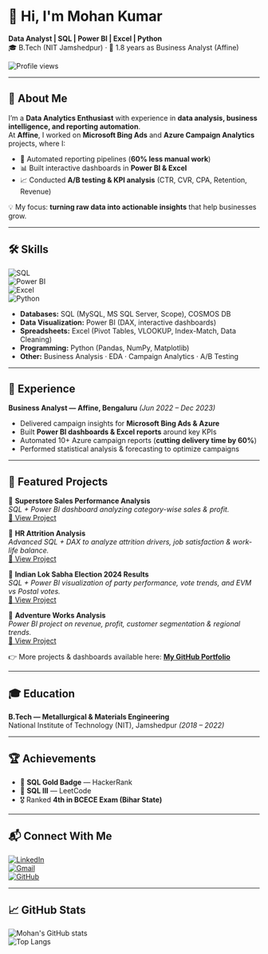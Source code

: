 # 👋 Hi, I'm Mohan Kumar  

**Data Analyst | SQL | Power BI | Excel | Python**  
🎓 B.Tech (NIT Jamshedpur) · 💼 1.8 years as Business Analyst (Affine)  

![Profile views](https://komarev.com/ghpvc/?username=Mohan81020&color=blue)

---

## 🔎 About Me  
I’m a **Data Analytics Enthusiast** with experience in **data analysis, business intelligence, and reporting automation**.  
At **Affine**, I worked on **Microsoft Bing Ads** and **Azure Campaign Analytics** projects, where I:  

- 🚀 Automated reporting pipelines (**60% less manual work**)  
- 📊 Built interactive dashboards in **Power BI & Excel**  
- 📈 Conducted **A/B testing & KPI analysis** (CTR, CVR, CPA, Retention, Revenue)  

💡 My focus: **turning raw data into actionable insights** that help businesses grow.  

---

## 🛠 Skills  

![SQL](https://img.shields.io/badge/SQL-MySQL%20%7C%20MS%20SQL%20Server-blue?style=for-the-badge&logo=database&logoColor=white)  
![Power BI](https://img.shields.io/badge/Power%20BI-Data%20Visualization-F2C811?style=for-the-badge&logo=powerbi&logoColor=black)  
![Excel](https://img.shields.io/badge/Excel-Data%20Analysis-217346?style=for-the-badge&logo=microsoft-excel&logoColor=white)  
![Python](https://img.shields.io/badge/Python-Data%20Processing-3776AB?style=for-the-badge&logo=python&logoColor=white)  

- **Databases:** SQL (MySQL, MS SQL Server, Scope), COSMOS DB  
- **Data Visualization:** Power BI (DAX, interactive dashboards)  
- **Spreadsheets:** Excel (Pivot Tables, VLOOKUP, Index-Match, Data Cleaning)  
- **Programming:** Python (Pandas, NumPy, Matplotlib)  
- **Other:** Business Analysis · EDA · Campaign Analytics · A/B Testing  

---

## 💼 Experience  
**Business Analyst — Affine, Bengaluru** *(Jun 2022 – Dec 2023)*  

- Delivered campaign insights for **Microsoft Bing Ads & Azure**  
- Built **Power BI dashboards & Excel reports** around key KPIs  
- Automated 10+ Azure campaign reports (**cutting delivery time by 60%**)  
- Performed statistical analysis & forecasting to optimize campaigns  

---

## 📂 Featured Projects  

🔹 **Superstore Sales Performance Analysis**  
*SQL + Power BI dashboard analyzing category-wise sales & profit.*  
[🔗 View Project](https://github.com/Mohan81020)  

🔹 **HR Attrition Analysis**  
*Advanced SQL + DAX to analyze attrition drivers, job satisfaction & work-life balance.*  
[🔗 View Project](https://github.com/Mohan81020)  

🔹 **Indian Lok Sabha Election 2024 Results**  
*SQL + Power BI visualization of party performance, vote trends, and EVM vs Postal votes.*  
[🔗 View Project](https://github.com/Mohan81020)  

🔹 **Adventure Works Analysis**  
*Power BI project on revenue, profit, customer segmentation & regional trends.*  
[🔗 View Project](https://github.com/Mohan81020)  

👉 More projects & dashboards available here: [**My GitHub Portfolio**](https://github.com/Mohan81020)  

---

## 🎓 Education  
**B.Tech — Metallurgical & Materials Engineering**  
National Institute of Technology (NIT), Jamshedpur *(2018 – 2022)*  

---

## 🏆 Achievements  
- 🥇 **SQL Gold Badge** — HackerRank  
- 🥈 **SQL III** — LeetCode  
- 🎖️ Ranked **4th in BCECE Exam (Bihar State)**  

---

## 📬 Connect With Me  
[![LinkedIn](https://img.shields.io/badge/LinkedIn-Connect-blue?style=for-the-badge&logo=linkedin)](http://www.linkedin.com/in/mohan-kumar-b055a9197/)  
[![Gmail](https://img.shields.io/badge/Email-Contact-red?style=for-the-badge&logo=gmail)](mailto:mohan122000kumar@gmail.com)  
[![GitHub](https://img.shields.io/badge/GitHub-Follow-lightgrey?style=for-the-badge&logo=github)](https://github.com/Mohan81020)  

---

## 📈 GitHub Stats  
![Mohan's GitHub stats](https://github-readme-stats.vercel.app/api?username=Mohan81020&show_icons=true&theme=default)  
![Top Langs](https://github-readme-stats.vercel.app/api/top-langs/?username=Mohan81020&layout=compact&theme=default)  
